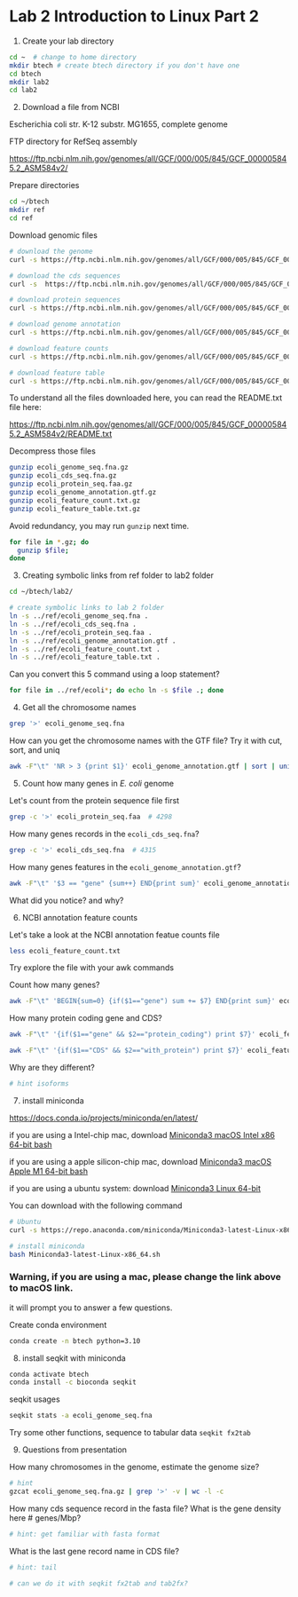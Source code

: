 # Lab 2 Introduction to Linux Part 2

1. Create your lab directory

```sh
cd ~  # change to home directory
mkdir btech # create btech directory if you don't have one
cd btech 
mkdir lab2
cd lab2
```



2. Download a file from NCBI

Escherichia coli str. K-12 substr. MG1655, complete genome

FTP directory for RefSeq assembly

https://ftp.ncbi.nlm.nih.gov/genomes/all/GCF/000/005/845/GCF_000005845.2_ASM584v2/

Prepare directories

```sh
cd ~/btech
mkdir ref
cd ref
```

Download genomic files 

```sh
# download the genome
curl -s https://ftp.ncbi.nlm.nih.gov/genomes/all/GCF/000/005/845/GCF_000005845.2_ASM584v2/GCF_000005845.2_ASM584v2_genomic.fna.gz -o ecoli_genome_seq.fna.gz

# download the cds sequences
curl -s  https://ftp.ncbi.nlm.nih.gov/genomes/all/GCF/000/005/845/GCF_000005845.2_ASM584v2/GCF_000005845.2_ASM584v2_cds_from_genomic.fna.gz -o ecoli_cds_seq.fna.gz

# download protein sequences
curl -s https://ftp.ncbi.nlm.nih.gov/genomes/all/GCF/000/005/845/GCF_000005845.2_ASM584v2/GCF_000005845.2_ASM584v2_protein.faa.gz -o ecoli_protein_seq.faa.gz

# download genome annotation
curl -s https://ftp.ncbi.nlm.nih.gov/genomes/all/GCF/000/005/845/GCF_000005845.2_ASM584v2/GCF_000005845.2_ASM584v2_genomic.gtf.gz -o ecoli_genome_annotation.gtf.gz

# download feature counts
curl -s https://ftp.ncbi.nlm.nih.gov/genomes/all/GCF/000/005/845/GCF_000005845.2_ASM584v2/GCF_000005845.2_ASM584v2_feature_count.txt.gz -o ecoli_feature_count.txt.gz

# download feature table
curl -s https://ftp.ncbi.nlm.nih.gov/genomes/all/GCF/000/005/845/GCF_000005845.2_ASM584v2/GCF_000005845.2_ASM584v2_feature_table.txt.gz -o ecoli_feature_table.txt.gz
```

To understand all the files downloaded here, you can read the README.txt file here:

https://ftp.ncbi.nlm.nih.gov/genomes/all/GCF/000/005/845/GCF_000005845.2_ASM584v2/README.txt



Decompress those files

```sh
gunzip ecoli_genome_seq.fna.gz
gunzip ecoli_cds_seq.fna.gz
gunzip ecoli_protein_seq.faa.gz
gunzip ecoli_genome_annotation.gtf.gz
gunzip ecoli_feature_count.txt.gz
gunzip ecoli_feature_table.txt.gz
```

Avoid redundancy, you may run `gunzip` next time. 

```sh
for file in *.gz; do 
  gunzip $file; 
done
```



3. Creating symbolic links from ref folder to lab2 folder

```sh
cd ~/btech/lab2/

# create symbolic links to lab 2 folder
ln -s ../ref/ecoli_genome_seq.fna .
ln -s ../ref/ecoli_cds_seq.fna .
ln -s ../ref/ecoli_protein_seq.faa .
ln -s ../ref/ecoli_genome_annotation.gtf .
ln -s ../ref/ecoli_feature_count.txt .
ln -s ../ref/ecoli_feature_table.txt .
```

Can you convert this 5 command using a loop statement?

```sh
for file in ../ref/ecoli*; do echo ln -s $file .; done
```



4. Get all the chromosome names

```sh
grep '>' ecoli_genome_seq.fna
```

How can you get the chromosome names with the GTF file? Try it with cut, sort, and uniq

```sh
awk -F"\t" 'NR > 3 {print $1}' ecoli_genome_annotation.gtf | sort | uniq
```



5. Count how many genes in *E. coli* genome

Let's count from the protein sequence file first

```sh
grep -c '>' ecoli_protein_seq.faa  # 4298
```

How many genes records in the `ecoli_cds_seq.fna`?

```sh
grep -c '>' ecoli_cds_seq.fna  # 4315
```

How many genes features in the `ecoli_genome_annotation.gtf`?

```sh
awk -F"\t" '$3 == "gene" {sum++} END{print sum}' ecoli_genome_annotation.gtf # 4639
```



What did you notice? and why?



6. NCBI annotation feature counts

Let's take a look at the NCBI annotation featue counts file

```sh
less ecoli_feature_count.txt
```

Try explore the file with your awk commands



Count how many genes?

```sh
awk -F"\t" 'BEGIN{sum=0} {if($1=="gene") sum += $7} END{print sum}' ecoli_feature_count.txt
```

How many protein coding gene and CDS?

```sh
awk -F"\t" '{if($1=="gene" && $2=="protein_coding") print $7}' ecoli_feature_count.txt

awk -F"\t" '{if($1=="CDS" && $2=="with_protein") print $7}' ecoli_feature_count.txt
```

Why are they different? 

```sh
# hint isoforms

```





7. install miniconda

https://docs.conda.io/projects/miniconda/en/latest/

if you are using a Intel-chip mac, download [Miniconda3 macOS Intel x86 64-bit bash](https://repo.anaconda.com/miniconda/Miniconda3-latest-MacOSX-x86_64.sh)

if you are using a apple silicon-chip mac, download [ Miniconda3 macOS Apple M1 64-bit bash](https://repo.anaconda.com/miniconda/Miniconda3-latest-MacOSX-arm64.sh)

if you are using a ubuntu system: download [Miniconda3 Linux 64-bit](https://repo.anaconda.com/miniconda/Miniconda3-latest-Linux-x86_64.sh)

You can download with the following command

```sh
# Ubuntu
curl -s https://repo.anaconda.com/miniconda/Miniconda3-latest-Linux-x86_64.sh -o Miniconda3-latest-Linux-x86_64.sh

# install miniconda
bash Miniconda3-latest-Linux-x86_64.sh
```

### Warning, if you are using a mac, please change the link above to macOS link.



it will prompt you to answer a few questions. 



Create conda environment

```sh
conda create -n btech python=3.10
```



8. install seqkit with miniconda

```sh
conda activate btech
conda install -c bioconda seqkit
```



seqkit usages

```sh
seqkit stats -a ecoli_genome_seq.fna
```



Try some other functions, sequence to tabular data `seqkit fx2tab`



9. Questions from presentation

How many chromosomes in the genome, estimate the genome size?

```sh
# hint
gzcat ecoli_genome_seq.fna.gz | grep '>' -v | wc -l -c
```

How many cds sequence record in the fasta file? What is the gene density here # genes/Mbp?

```sh
# hint: get familiar with fasta format
```

What is the last gene record name in CDS file?

```sh
# hint: tail

# can we do it with seqkit fx2tab and tab2fx?
```


